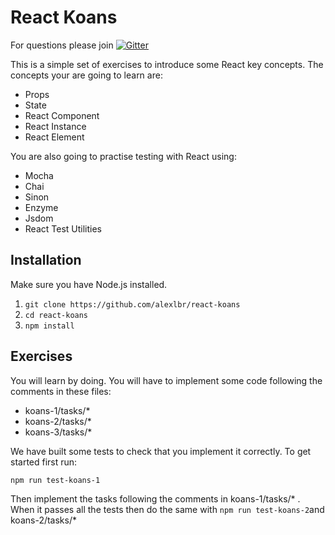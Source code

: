 # React Koans

For questions please join [![Gitter](https://badges.gitter.im/hackages/hackjam-react.svg)](https://gitter.im/alexlbr/react-koans?utm_source=badge&utm_medium=badge&utm_campaign=pr-badge)

This is a simple set of exercises to introduce some React key concepts. The concepts your are going to learn are:
  - Props
  - State
  - React Component
  - React Instance
  - React Element

You are also going to practise testing with React using:
  - Mocha
  - Chai
  - Sinon
  - Enzyme
  - Jsdom
  - React Test Utilities
  
## Installation

Make sure you have Node.js installed.

  1. `git clone https://github.com/alexlbr/react-koans`
  2. `cd react-koans`
  3. `npm install`

##  Exercises

You will learn by doing. You will have to implement some code following the comments in these files:
  - koans-1/tasks/*
  - koans-2/tasks/*
  - koans-3/tasks/*
  
We have built some tests to check that you implement it correctly. To get started first run:
  
  `npm run test-koans-1`
  
Then implement the tasks following the comments in koans-1/tasks/* . When it passes all the tests then do the same with `npm run test-koans-2`and koans-2/tasks/*

